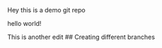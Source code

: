 Hey this is a demo git repo
<p> hello world! </p>
This is another edit
## Creating different branches

